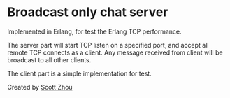 # Broadcast only chat server

Implemented in Erlang, for test the Erlang TCP performance.

The server part will start TCP listen on a specified port, and accept all remote TCP connects as a client.
Any message received from client will be broadcast to all other clients.

The client part is a simple implementation for test.

Created by [Scott Zhou](http://www.scottzhou.me)
